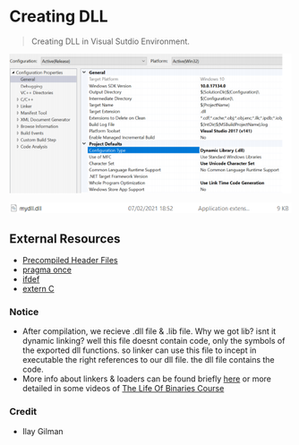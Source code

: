 # Creating DLL

> Creating DLL in Visual Sutdio Environment.

![visualstudioconfiguration](https://github.com/IlayG01/os_concepts_windows/blob/master/dllcreating/Images/vscnf.png)

![outputfile](https://github.com/IlayG01/os_concepts_windows/blob/master/dllcreating/Images/output.png)

## External Resources

- [Precompiled Header Files](https://docs.microsoft.com/en-us/cpp/build/creating-precompiled-header-files?view=msvc-160)
- [pragma once](https://docs.microsoft.com/en-us/cpp/preprocessor/once?view=msvc-160&viewFallbackFrom=vs-2019)
- [ifdef](https://docs.microsoft.com/en-us/cpp/preprocessor/hash-ifdef-and-hash-ifndef-directives-c-cpp?view=vs-2019)
- [extern C](https://embeddedartistry.com/blog/2017/05/01/mixing-c-and-c-extern-c/)

### Notice

- After compilation, we recieve .dll file & .lib file.
  Why we got lib? isnt it dynamic linking?
  well this file doesnt contain code, only the symbols of the exported dll functions. so linker can use this file to incept in executable the right references to our dll file.
  the dll file contains the code.
- More info about linkers & loaders can be found briefly [here](https://www.geeksforgeeks.org/difference-between-linker-and-loader/) or more detailed in some videos of [The Life Of Binaries Course](https://www.youtube.com/watch?v=ls8I__h1IYE&list=PLUFkSN0XLZ-n_Na6jwqopTt1Ki57vMIc3)

### Credit

- Ilay Gilman
